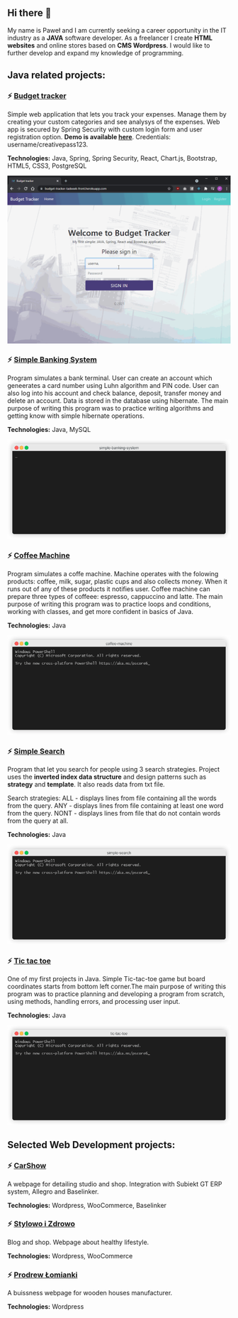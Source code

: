 ## Hi there 👋

My name is Paweł and I am currently seeking a career opportunity in the IT industry as a **JAVA** software developer. As a freelancer I create **HTML websites** and online stores based on **CMS Wordpress**. I would like to further develop and expand my knowledge of programming.

## Java related projects:

### ⚡ **[Budget tracker](https://github.com/tadeeek/budget-tracker)** 
Simple web application that lets you track your expenses. Manage them by creating your custom categories and see analysys of the expenses. Web app is secured by Spring Security with custom login form and user registration option. 
**Demo is available [here](https://budget-tracker-tadeeek-front.herokuapp.com/)**. Credentials: username/creativepass123.

**Technologies:** Java, Spring, Spring Security, React, Chart.js, Bootstrap, HTML5, CSS3, PostgreSQL

![Budget tracker screencast](https://github.com/tadeeek/budget-tracker/blob/master/screencast-budget-tracker.gif)

### ⚡ **[Simple Banking System](https://github.com/tadeeek/simple-banking-system)** 
Program simulates a bank terminal. User can create an account which geneerates a card number using Luhn algorithm and PIN code. User can also log into his account and check balance, deposit, transfer money and delete an account. Data is stored in the database using hibernate. The main purpose of writing this program was to practice writing algorithms and getting know with simple hibernate operations.

**Technologies:** Java, MySQL

![Simple Banking System screeencast](https://github.com/tadeeek/simple-banking-system/blob/master/screencast-simple-banking-system.gif)

### ⚡ **[Coffee Machine](https://github.com/tadeeek/coffee-machine)**
Program simulates a coffe machine. Machine operates with the folowing products: coffee, milk, sugar, plastic cups and also collects money. When it runs out of any of these products it notifies user. Coffee machine can prepare three types of coffeee: espresso, cappuccino and latte. The main purpose of writing this program was to practice loops and conditions, working with classes, and get more confident in basics of Java.

**Technologies:** Java

![Coffee Machine screeencast](https://github.com/tadeeek/coffee-machine/blob/master/screencast-coffee-machine.gif)

### ⚡ **[Simple Search](https://github.com/tadeeek/simple-search)**
Program that let you search for people using 3 search strategies. Project uses the **inverted index data structure** and design patterns such as **strategy** and **template**. It also reads data from txt file.

Search strategies:
ALL - displays lines from file containing all the words from the query.
ANY - displays lines from file containing at least one word from the query.
NONT - displays lines from file that do not contain words from the query at all.

**Technologies:** Java

![Simple Search screeencast](https://github.com/tadeeek/simple-search/blob/master/screencast-simple-search.gif)


### ⚡ **[Tic tac toe](https://github.com/tadeeek/tic-tac-toe)**
One of my first projects in Java. Simple Tic-tac-toe game but board coordinates starts from bottom left corner.The main purpose of writing this program was to practice planning and developing a program from scratch, using methods, handling errors, and processing user input.

**Technologies:** Java

![Tic tac toe screeencast](https://github.com/tadeeek/tic-tac-toe/blob/master/screencast-tic-tac-toe.gif)

## Selected Web Development projects:

### ⚡ **[CarShow](https://carshow.pl/)**
A webpage for detailing studio and shop. Integration with Subiekt GT ERP system, Allegro and Baselinker.

**Technologies:** Wordpress, WooCommerce, Baselinker

### ⚡ **[Stylowo i Zdrowo](https://stylowoizdrowo.pl/)**
Blog and shop. Webpage about healthy lifestyle.

**Technologies:** Wordpress, WooCommerce

### ⚡ **[Prodrew Łomianki](http://prodrew-lomianki.pl/)**
A buissness webpage for wooden houses manufacturer.

**Technologies:** Wordpress
